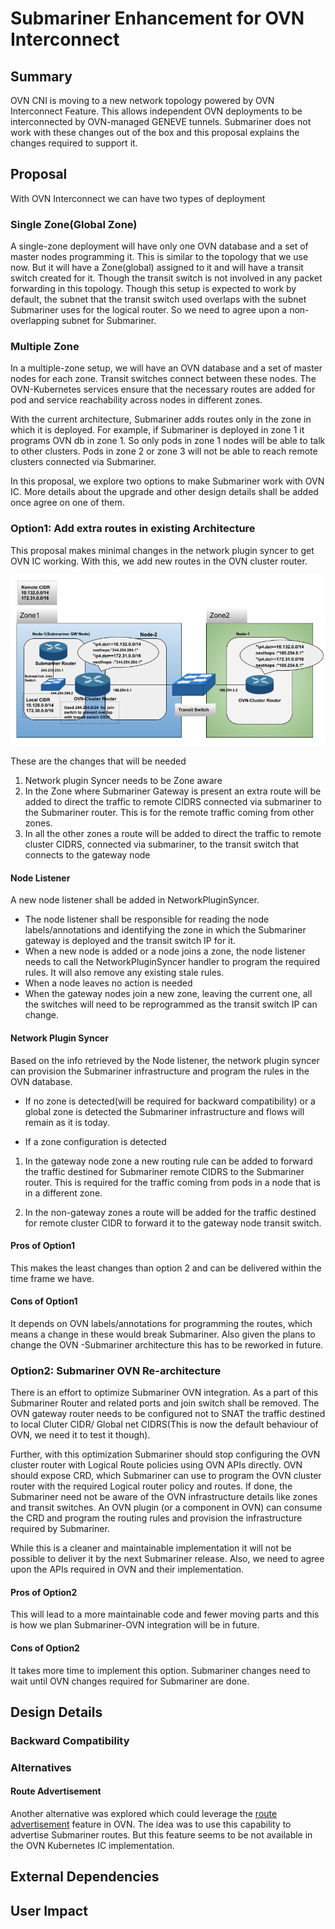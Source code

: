 # Submariner Enhancement for OVN Interconnect

<!-- Add link to issue/epic if available -->

## Summary

OVN CNI is moving to a new network topology powered by OVN Interconnect Feature. This allows independent
OVN deployments to be interconnected by OVN-managed GENEVE tunnels. Submariner does not work with these changes
out of the box and this proposal explains the changes required to support it.

## Proposal

With OVN Interconnect we can have two types of deployment

### Single Zone(Global Zone)

A single-zone deployment will have only one OVN database and a set of master nodes programming it. This is similar to the topology that we
use now. But it will have a Zone(global) assigned to it and will have a transit switch created for it. Though the transit switch is not
involved in any packet forwarding in this topology. Though this setup is expected to work by default, the subnet that the transit switch
used overlaps with the subnet Submariner uses for the logical router. So we need to agree upon a non-overlapping subnet for Submariner.

### Multiple Zone

In a multiple-zone setup, we will have an OVN database and a set of master nodes for each zone. Transit switches connect between these
nodes. The OVN-Kubernetes services ensure that the necessary routes are added for pod and service reachability across nodes in different
zones.

With the current architecture, Submariner adds routes only in the zone in which it is deployed. For example, if Submariner is deployed in
zone 1 it programs OVN db in zone 1. So only pods in zone 1 nodes will be able to talk to other clusters. Pods in zone 2 or zone 3 will not
be able to reach remote clusters connected via Submariner.

In this proposal, we explore two options to make Submariner work with OVN IC. More details about the upgrade and other design details shall
be added once agree on one of them.

### Option1: Add extra routes in existing Architecture

 This proposal makes minimal changes in the network plugin syncer to get OVN IC working. With this, we add new routes in the OVN cluster
router.

![UpdatedTopology](./images/submariner-ovn-ic.png)

These are the changes that will be needed

1) Network plugin Syncer needs to be Zone aware
2) In the Zone where Submariner Gateway is present an extra route will be added to direct the traffic to remote CIDRS connected via
submariner to the Submariner router. This is for the remote traffic coming from other zones.
3) In all the other zones a route will be added to direct the traffic to remote cluster CIDRS, connected via submariner, to the transit
switch that connects to the gateway node

#### Node Listener

A new node listener shall be added in NetworkPluginSyncer.

* The node listener shall be responsible for reading the node labels/annotations and identifying the zone in which the Submariner gateway is
deployed and the transit switch IP for it.
* When a new node is added or a node joins a zone, the node listener needs to call the NetworkPluginSyncer handler to program the required
rules. It will also remove any existing stale rules.
* When a node leaves no action is needed
* When the gateway nodes join a new zone, leaving the current one, all the switches will need to be reprogrammed as the transit switch IP
can change.

#### Network Plugin Syncer

Based on the info retrieved by the Node listener, the network plugin syncer can provision the Submariner infrastructure and program the
rules in the OVN database.

* If no zone is detected(will be required for backward compatibility) or a global zone is detected the Submariner infrastructure and flows
will remain as it is today.

* If a zone configuration is detected

1) In the gateway node zone a new routing rule can be added to forward the traffic destined for Submariner remote CIDRS
to the Submariner router. This is required for the traffic coming from pods in a node that is in a different zone.

2) In the non-gateway zones a route will be added for the traffic destined for remote cluster CIDR to forward it to the gateway node
transit switch.

#### Pros of Option1

This makes the least changes than option 2 and can be delivered within the time frame we have.

#### Cons of Option1

It depends on OVN labels/annotations for programming the routes, which means a change in these would break Submariner. Also given the plans
to change the OVN -Submariner architecture this has to be reworked in future.

### Option2: Submariner OVN Re-architecture

There is an effort to optimize Submariner OVN integration. As a part of this Submariner Router and related ports and join switch shall be
removed.  The OVN gateway router needs to be configured not to SNAT the traffic destined to local Cluter CIDR/ Global net CIDRS(This is now
the default behaviour of OVN, we need it to test it though).

Further, with this optimization Submariner should stop configuring the OVN cluster router with Logical Route policies using OVN APIs
directly. OVN should expose CRD, which Submariner can use to program the OVN cluster router with the required Logical router policy and
routes. If done, the Submariner need not be aware of the OVN infrastructure details like zones and transit switches. An OVN plugin (or a
component in OVN) can consume the CRD and program the routing rules and provision the infrastructure required by Submariner.

While this is a cleaner and maintainable implementation it will not be possible to deliver it by the next Submariner release. Also, we need
to agree upon the APIs required in OVN and their implementation.

#### Pros of Option2

This will lead to a more maintainable code and fewer moving parts and this is how we plan Submariner-OVN integration will be in future.

#### Cons of Option2

It takes more time to implement this option. Submariner changes need to wait until OVN changes required for Submariner are done.

## Design Details

### Backward Compatibility

<!-- Any backward compatibility concerns -->

### Alternatives

#### Route Advertisement

Another alternative was explored which could leverage the [route advertisement](
https://docs.ovn.org/en/latest/tutorials/ovn-interconnection.html#route-advertisement) feature in OVN. The idea was to use this capability
to advertise Submariner routes. But this feature seems to be not available in the OVN Kubernetes IC implementation.

## External Dependencies

<!-- Any external dependencies this proposal may have -->

## User Impact

<!-- Optional. Any impact on users this change may have. -->
